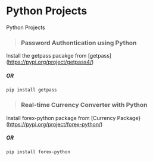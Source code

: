 # Python Projects
Python Projects

> ### Password Authentication using Python
Install the getpass pacakge from  [getpass] (https://pypi.org/project/getpass4/) 
##### OR

```pip install getpass```
> ### Real-time Currency Converter with Python
Install forex-python package from [Currency Package}(https://pypi.org/project/forex-python/)
##### OR

```pip install forex-python```
